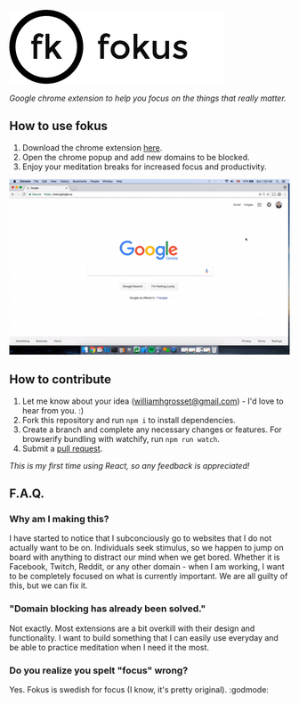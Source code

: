 ![alt-text](https://github.com/williamgrosset/fokus/blob/master/png/fokus_title.png "fokus")  
  
*Google chrome extension to help you focus on the things that really matter.*

## How to use fokus
1. Download the chrome extension [here](https://chrome.google.com/webstore/detail/fokus/kapnmpfkldbacoamceiggkcoaepfgiea).
2. Open the chrome popup and add new domains to be blocked.
3. Enjoy your meditation breaks for increased focus and productivity.  

![](https://github.com/williamgrosset/fokus/blob/master/png/example.gif)

## How to contribute
1. Let me know about your idea (williamhgrosset@gmail.com) - I'd love to hear from you. :)
1. Fork this repository and run ```npm i``` to install dependencies.
2. Create a branch and complete any necessary changes or features. For browserify bundling with watchify, run ```npm run watch```.
3. Submit a [pull request](https://help.github.com/articles/creating-a-pull-request-from-a-fork/).

*This is my first time using React, so any feedback is appreciated!*

## F.A.Q.
### Why am I making this?
I have started to notice that I subconciously go to websites that I do not actually want to be on. Individuals seek stimulus, so we happen to jump on board with anything to distract our mind when we get bored. Whether it is Facebook, Twitch, Reddit, or any other domain - when I am working, I want to be completely focused on what is currently important. We are all guilty of this, but we can fix it.

### "Domain blocking has already been solved."
Not exactly. Most extensions are a bit overkill with their design and functionality. I want to build something that I can easily use everyday and be able to practice meditation when I need it the most.

### Do you realize you spelt "focus" wrong?
Yes. Fokus is swedish for focus (I know, it's pretty original). :godmode:
